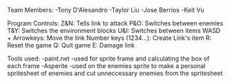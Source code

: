 Team Members: 
-Tony D'Alesandro
-Taylor Liu
-Jose Berrios 
-Keit Vu

Program Controls: 
	Z&N: Tells link to attack
	P&O: Switches between enemies
	T&Y: Switches the environment blocks
	U&I: Switches between items
	WASD + Arrowkeys: Move the link
	Number keys (1234...): Create Link's item
	R: Reset the game
	Q: Quit game
	E: Damage link

Tools used:
	-paint.net
		-used for sprite frame and calculating the box of each frame
	-Asperite
		-used on the enemies sprite to make a personal spritesheet of enemies
		and cut unneccessary enemies from the spritesheet

